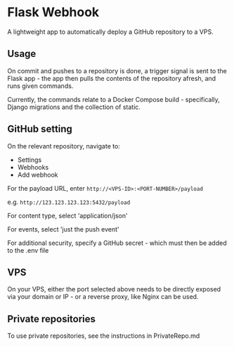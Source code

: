 # Flask Webhook

A lightweight app to automatically deploy a GitHub repository to a VPS. 

## Usage

On commit and pushes to a repository is done, a trigger signal is sent to the Flask app - the app then pulls the contents of the repository afresh, and runs given commands. 

Currently, the commands relate to a Docker Compose build - specifically, Django migrations and the collection of static.  

## GitHub setting

On the relevant repository, navigate to:
- Settings
- Webhooks
- Add webhook

For the payload URL, enter ```http://<VPS-ID>:<PORT-NUMBER>/payload```

e.g. ```http://123.123.123.123:5432/payload```

For content type, select 'application/json'

For events, select 'just the push event'

For additional security, specify a GitHub secret - which must then be added to the .env file

## VPS

On your VPS, either the port selected above needs to be directly exposed via your domain or IP - or a reverse proxy, like Nginx can be used. 

## Private repositories

To use private repositories, see the instructions in PrivateRepo.md
